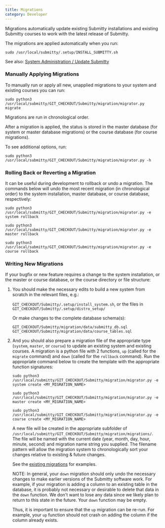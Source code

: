 ```yaml
---
title: Migrations
category: Developer
---
```



Migrations automatically update existing Submitty installations and
existing Submitty courses to work with the latest release of Submitty.

The migrations are applied automatically when you run:

```
sudo /usr/local/submitty/.setup/INSTALL_SUBMITTY.sh
```

See also: [System Administration / Update Submitty](../sysadmin/update)


### Manually Applying Migrations

To manually run or apply all new, unapplied migrations to your system
and existing courses you can run:

```
sudo python3 /usr/local/submitty/GIT_CHECKOUT/Submitty/migration/migrator.py migrate
```

Migrations are run in chronological order.

After a migration is applied, the status is stored in the master
database (for system or master database migrations) or the course
database (for course migrations).

To see additional options, run:

```
sudo python3 /usr/local/submitty/GIT_CHECKOUT/Submitty/migration/migrator.py -h
```


### Rolling Back or Reverting a Migration

It can be useful during development to rollback or undo a migration.
The commands below will undo the most recent migration (in
chronological order) to the system installation, master database, or
course database, respectively:

```
sudo python3 /usr/local/submitty/GIT_CHECKOUT/Submitty/migration/migrator.py -e system rollback
```

```
sudo python3 /usr/local/submitty/GIT_CHECKOUT/Submitty/migration/migrator.py -e master rollback
```

```
sudo python3 /usr/local/submitty/GIT_CHECKOUT/Submitty/migration/migrator.py -e course rollback
```


### Writing New Migrations

If your bugfix or new feature requires a change to the system
installation, or the master or course database, or the course
directory or file structure:


1.  You should make the necessary edits to build a new system from
    scratch in the relevant files, e.g.:

    `GIT_CHECKOUT/Submitty/.setup/install_system.sh`, or the files in
    `GIT_CHECKOUT/Submitty/.setup/distro_setup/`

    Or make changes to the complete database schema(s):

    `GIT_CHECKOUT/Submitty/migration/data/submitty_db.sql`
    `GIT_CHECKOUT/Submitty/migration/data/course_tables.sql` 


2.  And you should also prepare a migration file of the appropriate
    type (`system`, `master`, or `course`) to update an existing system and
    existing courses.  A migration is a python file with 2 functions,
    `up` (called for the `migrate` command) and `down` (called for the
    `rollback` command).  Run the appropriate command below to create
    the template with the appropriate function signatures:

    ```
    sudo python3 /usr/local/submitty/GIT_CHECKOUT/Submitty/migration/migrator.py -e system create <MY_MIGRATION_NAME>
    ```

    ```
    sudo python3 /usr/local/submitty/GIT_CHECKOUT/Submitty/migration/migrator.py -e master create <MY_MIGRATION_NAME>
    ```

    ```
    sudo python3 /usr/local/submitty/GIT_CHECKOUT/Submitty/migration/migrator.py -e course create <MY_MIGRATION_NAME>
    ```

    A new file will be created in the
    appropriate subfolder of
    `/usr/local/submitty/GIT_CHECKOUT/Submitty/migration/migrations/`.
    The file will be named with the current date (year, month, day,
    hour, minute, second) and migration name string you supplied.
    The filename pattern will allow the migration system to
    chronologically sort your changes relative to existing & future
    changes.

    See the [existing migrations](https://github.com/Submitty/Submitty/tree/master/migration/migrations) for examples.

    NOTE: In general, your `down` migration should only undo the
    necessary changes to make earlier versions of the Submitty
    software work.  For example, if your migration is adding a column
    to an existing table in the database, it is probably not necessary
    or desirable to delete that data in the `down` function.  We don't
    want to lose any data since we likely plan to return to this state
    in the future. Your `down` function may be empty.

    Thus, it is important to ensure that the `up` migration can be
    re-run.  For example, your `up` function should not crash on adding the
    column if the column already exists.

